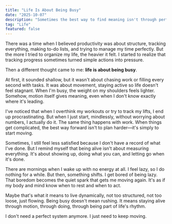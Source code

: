 ```yaml
---
title: "Life Is About Being Busy"
date: "2025-10-07"
description: "Sometimes the best way to find meaning isn't through perfect planning, but through simple motion, staying alive through doing, through being part of life's rhythm."
tag: "Life"
featured: false
---
```


There was a time when I believed productivity was about structure, tracking everything, making to-do lists, and trying to manage my time perfectly. But the more I tried to organize my life, the heavier it felt. I started to realize that tracking progress sometimes turned simple actions into pressure.

Then a different thought came to me: **life is about being busy**.

At first, it sounded shallow, but it wasn't about chasing work or filling every second with tasks. It was about movement, staying active so life doesn't feel stagnant. When I'm busy, the weight on my shoulders feels lighter. Somehow, motion itself gives meaning, even when I don't know exactly where it's leading.

I've noticed that when I overthink my workouts or try to track my lifts, I end up procrastinating. But when I just start, mindlessly, without worrying about numbers, I actually do it. The same thing happens with work. When things get complicated, the best way forward isn't to plan harder—it's simply to start moving.

Sometimes, I still feel less satisfied because I don't have a record of what I've done. But I remind myself that being alive isn't about measuring everything. It's about showing up, doing what you can, and letting go when it's done.

There are mornings when I wake up with no energy at all. I feel lazy, so I do nothing for a while. But then, something shifts. I get bored of being lazy. That boredom becomes the quiet spark that gets me moving again. It's as if my body and mind know when to rest and when to act.

Maybe that's what it means to live dynamically, not too structured, not too loose, just flowing. Being busy doesn't mean rushing. It means staying alive through motion, through doing, through being part of life's rhythm.

I don't need a perfect system anymore. I just need to keep moving.
